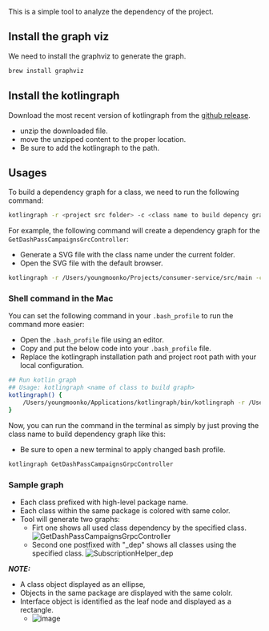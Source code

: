 This is a simple tool to analyze the dependency of the project.

## Install the graph viz
We need to install the graphviz to generate the graph.
```bash
brew install graphviz
```
## Install the kotlingraph
Download the most recent version of kotlingraph from the [github release](https://github.com/YoungMoon-DoorDash/kotlingraph/tree/master/release).
 - unzip the downloaded file.
 - move the unzipped content to the proper location.
 - Be sure to add the kotlingraph to the path.

## Usages

To build a dependency graph for a class, we need to run the following command:

```bash
kotlingraph -r <project src folder> -c <class name to build depency graph>
```

For example, the following command will create a dependency graph for the ```GetDashPassCampaignsGrcController```:
- Generate a SVG file with the class name under the current folder.
- Open the SVG file with the default browser.

```bash
kotlingraph -r /Users/youngmoonko/Projects/consumer-service/src/main -c GetDashPassCampaignsGrpcController
```

### Shell command in the Mac
You can set the following command in your ```.bash_profile``` to run the command more easier:
- Open the ```.bash_profile``` file using an editor.
- Copy and put the below code into your ```.bash_profile``` file.
- Replace the kotlingraph installation path and project root path with your local configuration.

```bash
## Run kotlin graph
## Usage: kotlingraph <name of class to build graph>
kotlingraph() {
    /Users/youngmoonko/Applications/kotlingraph/bin/kotlingraph -r /Users/youngmoonko/Projects/consumer-service/src/main/kotlin -c $1
}
```

Now, you can run the command in the terminal as simply by just proving the class name to build dependency graph like this:
- Be sure to open a new terminal to apply changed bash profile.
```bash
kotlingraph GetDashPassCampaignsGrpcController
```
### Sample graph
- Each class prefixed with high-level package name.
- Each class within the same package is colored with same color.
- Tool will generate two graphs:
   - Firt one shows all used class dependency by the specified class.
![GetDashPassCampaignsGrpcController](https://github.com/YoungMoon-DoorDash/kotlingraph/assets/122405315/098b9643-8e2c-421a-8cd6-1a93e7c83550)
   - Second one postfixed with "_dep" shows all classes using the specified class. 
![SubscriptionHelper_dep](https://github.com/YoungMoon-DoorDash/kotlingraph/assets/122405315/340ca300-edfb-448f-baec-577dd980a156)

***NOTE:***
- A class object displayed as an ellipse,
- Objects in the same package are displayed with the same cololr.
- Interface object is identified as the leaf node and displayed as a rectangle.
   - ![image](https://github.com/YoungMoon-DoorDash/kotlingraph/assets/122405315/9144153a-9732-4673-b4e3-44ec83654e0d)


